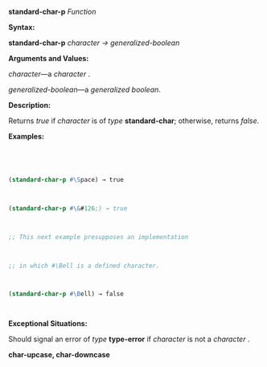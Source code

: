 **standard-char-p** *Function* 



**Syntax:** 



**standard-char-p** *character → generalized-boolean* 



**Arguments and Values:** 



*character*—a *character* . 



*generalized-boolean*—a *generalized boolean*. 



**Description:** 



Returns *true* if *character* is of *type* **standard-char**; otherwise, returns *false*. 



**Examples:**
```lisp
 



(standard-char-p #\Space) → true 



(standard-char-p #\&#126;) → true 



;; This next example presupposes an implementation 



;; in which #\Bell is a defined character. 



(standard-char-p #\Bell) → false 




```
**Exceptional Situations:** 



Should signal an error of *type* **type-error** if *character* is not a *character* . 







 



 



**char-upcase, char-downcase** 



